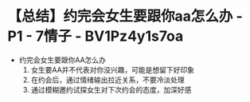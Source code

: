 # 【总结】约完会女生要跟你aa怎么办 - P1 - 7情子 - BV1Pz4y1s7oa

-   约完会女生要跟你AA怎么办
    1.  女生要AA并不代表对你没兴趣，可能是想留下好印象
    2.  在约会后，通过情绪输出拉近关系，不要冷淡处理
    3.  通过模糊邀约试探女生对下次约会的态度，加深好感
